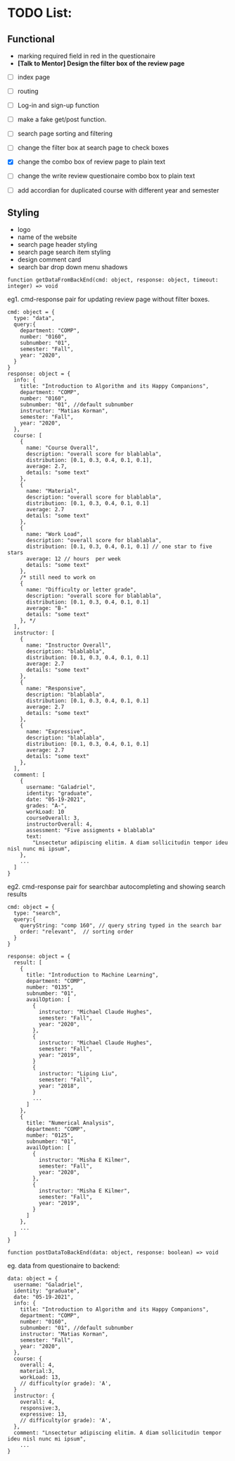 
# TODO List:

## Functional

* marking required field in red in the questionaire 
* **[Talk to Mentor] Design the filter box of the review page**

-[ ] index page
-[ ] routing
-[ ] Log-in and sign-up function

-[ ] make a fake get/post function.
-[ ] search page sorting and filtering
-[ ] change the filter box at search page to check boxes

-[x] change the combo box of review page to plain text
-[ ] change the write review questionaire combo box to plain text
-[ ] add accordian for duplicated course with different year and semester


## Styling 

* logo
* name of the website
* search page header styling
* search page search item styling
* design comment card
* search bar drop down menu shadows 




```
function getDataFromBackEnd(cmd: object, response: object, timeout: integer) => void
```

eg1. cmd-response pair for updating review page without filter boxes.
```
cmd: object = {
  type: "data",
  query:{ 
    department: "COMP",
    number: "0160",
    subnumber: "01",
    semester: "Fall",
    year: "2020",
  }
}
response: object = {
  info: {
    title: "Introduction to Algorithm and its Happy Companions",
    department: "COMP",
    number: "0160",
    subnumber: "01", //default subnumber
    instructor: "Matias Korman",
    semester: "Fall",
    year: "2020",
  },
  course: [
    {
      name: "Course Overall",
      description: "overall score for blablabla",
      distribution: [0.1, 0.3, 0.4, 0.1, 0.1],
      average: 2.7,
      details: "some text"
    },
    {
      name: "Material",
      description: "overall score for blablabla",
      distribution: [0.1, 0.3, 0.4, 0.1, 0.1]
      average: 2.7
      details: "some text"
    },
    {
      name: "Work Load",
      description: "overall score for blablabla",
      distribution: [0.1, 0.3, 0.4, 0.1, 0.1] // one star to five stars
      average: 12 // hours  per week
      details: "some text"
    },
    /* still need to work on
    {
      name: "Difficulty or letter grade",
      description: "overall score for blablabla",
      distribution: [0.1, 0.3, 0.4, 0.1, 0.1]
      average: "B-" 
      details: "some text"
    }, */
  ],
  instructor: [
    {
      name: "Instructor Overall",
      description: "blablabla",
      distribution: [0.1, 0.3, 0.4, 0.1, 0.1]
      average: 2.7
      details: "some text"
    },
    {
      name: "Responsive",
      description: "blablabla",
      distribution: [0.1, 0.3, 0.4, 0.1, 0.1]
      average: 2.7
      details: "some text"
    },
    {
      name: "Expressive",
      description: "blablabla",
      distribution: [0.1, 0.3, 0.4, 0.1, 0.1]
      average: 2.7
      details: "some text"
    },
  ],
  comment: [
    {
      username: "Galadriel",
      identity: "graduate",
      date: "05-19-2021",
      grades: "A-",
      workLoad: 10
      courseOverall: 3,
      instructorOverall: 4,
      assessment: "Five assigments + blablabla"
      text:
        "Lnsectetur adipiscing elitim. A diam sollicitudin tempor ideu nisl nunc mi ipsum",
    },
    ...
  ]
}
```
eg2. cmd-response pair for searchbar autocompleting and showing search results

```
cmd: object = {
  type: "search",
  query:{ 
    queryString: "comp 160", // query string typed in the search bar
    order: "relevant",  // sorting order
  }
}

response: object = {
  result: [
    {
      title: "Introduction to Machine Learning",
      department: "COMP",
      number: "0135",
      subnumber: "01",
      availOption: [
        {
          instructor: "Michael Claude Hughes",
          semester: "Fall",
          year: "2020",
        },
        {
          instructor: "Michael Claude Hughes",
          semester: "Fall",
          year: "2019",
        }
        {
          instructor: "Liping Liu",
          semester: "Fall",
          year: "2018",
        }
        ...
      ]
    },
    {
      title: "Numerical Analysis",
      department: "COMP",
      number: "0125",
      subnumber: "01",
      availOption: [
        {
          instructor: "Misha E Kilmer",
          semester: "Fall",
          year: "2020",
        },
        {
          instructor: "Misha E Kilmer",
          semester: "Fall",
          year: "2019",
        }
      ]
    },
    ...
  ]
}
```

```
function postDataToBackEnd(data: object, response: boolean) => void
```
eg. data from questionaire to backend:
```
data: object = {
  username: "Galadriel",
  identity: "graduate",
  date: "05-19-2021",
  info: {
    title: "Introduction to Algorithm and its Happy Companions",
    department: "COMP",
    number: "0160",
    subnumber: "01", //default subnumber
    instructor: "Matias Korman",
    semester: "Fall",
    year: "2020",
  },
  course: {
    overall: 4,
    material:3,
    workLoad: 13,
    // difficulty(or grade): 'A',
  }
  instructor: {
    overall: 4,
    responsive:3,
    expressive: 13,
    // difficulty(or grade): 'A',
  },
  comment: "Lnsectetur adipiscing elitim. A diam sollicitudin tempor ideu nisl nunc mi ipsum",
    ...
}
```





<!-- 

This project was bootstrapped with [Create React App](https://github.com/facebook/create-react-app).

## Available Scripts

In the project directory, you can run:

### `yarn start`

Runs the app in the development mode.<br />
Open [http://localhost:3000](http://localhost:3000) to view it in the browser.

The page will reload if you make edits.<br />
You will also see any lint errors in the console.

### `yarn test`

Launches the test runner in the interactive watch mode.<br />
See the section about [running tests](https://facebook.github.io/create-react-app/docs/running-tests) for more information.

### `yarn build`

Builds the app for production to the `build` folder.<br />
It correctly bundles React in production mode and optimizes the build for the best performance.

The build is minified and the filenames include the hashes.<br />
Your app is ready to be deployed!

See the section about [deployment](https://facebook.github.io/create-react-app/docs/deployment) for more information.

### `yarn eject`

**Note: this is a one-way operation. Once you `eject`, you can’t go back!**

If you aren’t satisfied with the build tool and configuration choices, you can `eject` at any time. This command will remove the single build dependency from your project.

Instead, it will copy all the configuration files and the transitive dependencies (webpack, Babel, ESLint, etc) right into your project so you have full control over them. All of the commands except `eject` will still work, but they will point to the copied scripts so you can tweak them. At this point you’re on your own.

You don’t have to ever use `eject`. The curated feature set is suitable for small and middle deployments, and you shouldn’t feel obligated to use this feature. However we understand that this tool wouldn’t be useful if you couldn’t customize it when you are ready for it.

## Learn More

You can learn more in the [Create React App documentation](https://facebook.github.io/create-react-app/docs/getting-started).

To learn React, check out the [React documentation](https://reactjs.org/).

### Code Splitting

This section has moved here: https://facebook.github.io/create-react-app/docs/code-splitting

### Analyzing the Bundle Size

This section has moved here: https://facebook.github.io/create-react-app/docs/analyzing-the-bundle-size

### Making a Progressive Web App

This section has moved here: https://facebook.github.io/create-react-app/docs/making-a-progressive-web-app

### Advanced Configuration

This section has moved here: https://facebook.github.io/create-react-app/docs/advanced-configuration

### Deployment

This section has moved here: https://facebook.github.io/create-react-app/docs/deployment

### `yarn build` fails to minify

This section has moved here: https://facebook.github.io/create-react-app/docs/troubleshooting#npm-run-build-fails-to-minify -->
